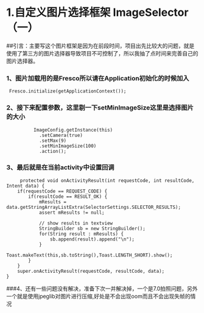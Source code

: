  
# 1.自定义图片选择框架 ImageSelector（一）
##引言：主要写这个图片框架是因为在前段时间，项目出先比较大的问题，就是使用了第三方的图片选择器导致项目不可控制了，所以我抽了点时间来完善自己的图片选择器。
### 1、图片加载用的是Fresco所以请在Application初始化的时候加入
     Fresco.initialize(getApplicationContext());
### 2、接下来配置参数，这里剔一下setMinImageSize这里是选择图片的大小
 

              ImageConfig.getInstance(this)
                .setCamera(true)
                .setMax(9)
                .setMinImageSize(100)
                .action();

### 3、最后就是在当前activity中设置回调

         protected void onActivityResult(int requestCode, int resultCode, Intent data) {
        if(requestCode == REQUEST_CODE) {
            if(resultCode == RESULT_OK) {
                mResults = data.getStringArrayListExtra(SelectorSettings.SELECTOR_RESULTS);
                assert mResults != null;

                // show results in textview
                StringBuilder sb = new StringBuilder();
                for(String result : mResults) {
                    sb.append(result).append("\n");
                }
                Toast.makeText(this,sb.toString(),Toast.LENGTH_SHORT).show();
            }
        }
        super.onActivityResult(requestCode, resultCode, data);
    }

###4、还有一些问题没有解决，准备下次一并解决掉，一个是7.0拍照问题，另外一个就是使用jpeglib对图片进行压缩,好处是不会出现oom而且不会出现失帧的情况


